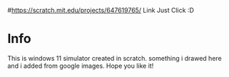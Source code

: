 #https://scratch.mit.edu/projects/647619765/ Link
Just Click :D
# Info
This is windows 11 simulator created in scratch. something i drawed here and i added from google images. Hope you like it!
